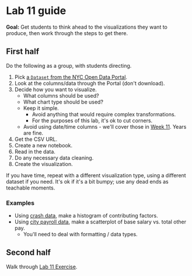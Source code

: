 # Lab 11 guide

**Goal:** Get students to think ahead to the visualizations they want to produce, then work through the steps to get there.

## First half

Do the following as a group, with students directing.

1. Pick [a `Dataset` from the NYC Open Data Portal](https://data.cityofnewyork.us/browse?sortBy=most_accessed&limitTo=datasets).
1. Look at the columns/data through the Portal (don't download).
1. Decide how you want to visualize.
   - What columns should be used?
   - What chart type should be used?
   - Keep it simple.
     - Avoid anything that would require complex transformations.
     - For the purposes of this lab, it's ok to cut corners.
   - Avoid using date/time columns - we'll cover those in [Week 11](index.md#schedule). Years are fine.
1. Get the CSV URL.
1. Create a new notebook.
1. Read in the data.
1. Do any necessary data cleaning.
1. Create the visualization.

If you have time, repeat with a different visualization type, using a different dataset if you need. It's ok if it's a bit bumpy; use any dead ends as teachable moments.

### Examples

- Using [crash data](https://data.cityofnewyork.us/Public-Safety/Motor-Vehicle-Collisions-Crashes/h9gi-nx95/explore), make a histogram of contributing factors.
- Using [city payroll data](https://data.cityofnewyork.us/City-Government/Citywide-Payroll-Data-Fiscal-Year-/k397-673e/explore), make a scatterplot of base salary vs. total other pay.
  - You'll need to deal with formatting / data types.

## Second half

Walk through [Lab 11 Exercise](lab_11.ipynb).
